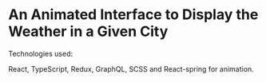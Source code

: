 # An Animated Interface to Display the Weather in a Given City

Technologies used:

React, TypeScript, Redux, GraphQL, SCSS and React-spring for animation.
